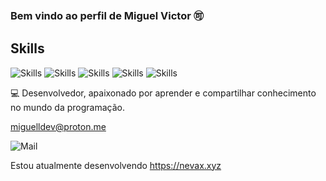 
### Bem vindo ao perfil de Miguel Victor 🉑

## Skills

![Skills](https://img.shields.io/badge/HTML5-E34826?style=for-the-badge&logo=html5&logoColor=black)
![Skills](https://img.shields.io/badge/PHP-777BB4?style=for-the-badge&logo=php&logoColor=pink)
![Skills](https://img.shields.io/badge/JavaScript-fcdf1e?style=for-the-badge&logo=javascript&logoColor=black)
![Skills](https://img.shields.io/badge/Node.js-43853D?style=for-the-badge&logo=node.js&logoColor=black)
![Skills](https://img.shields.io/badge/Python-3776AB?style=for-the-badge&logo=python&logoColor=black)

💻 Desenvolvedor, apaixonado por aprender e compartilhar conhecimento no mundo da programação.

miguelldev@proton.me           

 ![Mail](https://img.shields.io/badge/ProtonMail-8B89CC?style=for-the-badge&logo=protonmail&logoColor=black) 

Estou atualmente desenvolvendo https://nevax.xyz
